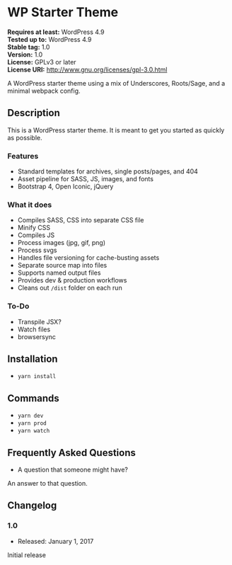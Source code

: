 # WP Starter Theme

**Requires at least:** WordPress 4.9  
**Tested up to:** WordPress 4.9  
**Stable tag:** 1.0  
**Version:** 1.0  
**License:** GPLv3 or later  
**License URI:** http://www.gnu.org/licenses/gpl-3.0.html  

A WordPress starter theme using a mix of Underscores, Roots/Sage, and a minimal webpack config.

## Description

This is a WordPress starter theme. It is meant to get you started as quickly as possible.

### Features
* Standard templates for archives, single posts/pages, and 404
* Asset pipeline for SASS, JS, images, and fonts
* Bootstrap 4, Open Iconic, jQuery

### What it does
* Compiles SASS, CSS into separate CSS file
* Minify CSS
* Compiles JS
* Process images (jpg, gif, png)
* Process svgs
* Handles file versioning for cache-busting assets
* Separate source map into files
* Supports named output files
* Provides dev & production workflows
* Cleans out `/dist` folder on each run

### To-Do
* Transpile JSX?
* Watch files
* browsersync

## Installation
* `yarn install`

## Commands
* `yarn dev`
* `yarn prod`
* `yarn watch`


## Frequently Asked Questions

* A question that someone might have?
 
An answer to that question.

## Changelog

### 1.0
* Released: January 1, 2017

Initial release
